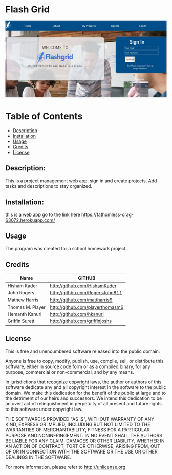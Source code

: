 # Flash Grid

 ![Screenshot](./screenshot.JPG)
 
# Table of Contents
* [Description](Description)
* [Installation](#installation)
* [Usage](#usage)
* [Credits](#credits)
* [License](#license)

 ## Description: 
 This is a project management web app.  sign in and create projects.  Add tasks and descriptions to stay organized.
 ## Installation:
 
this is a web app go to the link here https://fathomless-crag-63072.herokuapp.com/
 
 ## Usage
 
 The program was created for a school homework project.
 
 ## Credits
 | Name           | GITHUB            |
 |----------------|-------------------|
 | Hisham Kader   | http://github.com/HishamKader    |
 |    John Rogers | http://githbu.com/RogersJohn811  |
 | Mathew Harris  | http://github.com/mattharris9   |
 |Thomas M. Player| http://github.com/playerthomasm6|
 | Hemanth Kanuri | http://github.com/hkanuri   |
 | Griffin Surett | http://github.com/griffinjoshs    |

## License 
This is free and unencumbered software released into the public domain.

Anyone is free to copy, modify, publish, use, compile, sell, or
distribute this software, either in source code form or as a compiled
binary, for any purpose, commercial or non-commercial, and by any
means.

In jurisdictions that recognize copyright laws, the author or authors
of this software dedicate any and all copyright interest in the
software to the public domain. We make this dedication for the benefit
of the public at large and to the detriment of our heirs and
successors. We intend this dedication to be an overt act of
relinquishment in perpetuity of all present and future rights to this
software under copyright law.

THE SOFTWARE IS PROVIDED "AS IS", WITHOUT WARRANTY OF ANY KIND,
EXPRESS OR IMPLIED, INCLUDING BUT NOT LIMITED TO THE WARRANTIES OF
MERCHANTABILITY, FITNESS FOR A PARTICULAR PURPOSE AND NONINFRINGEMENT.
IN NO EVENT SHALL THE AUTHORS BE LIABLE FOR ANY CLAIM, DAMAGES OR
OTHER LIABILITY, WHETHER IN AN ACTION OF CONTRACT, TORT OR OTHERWISE,
ARISING FROM, OUT OF OR IN CONNECTION WITH THE SOFTWARE OR THE USE OR
OTHER DEALINGS IN THE SOFTWARE.

For more information, please refer to <http://unlicense.org>
